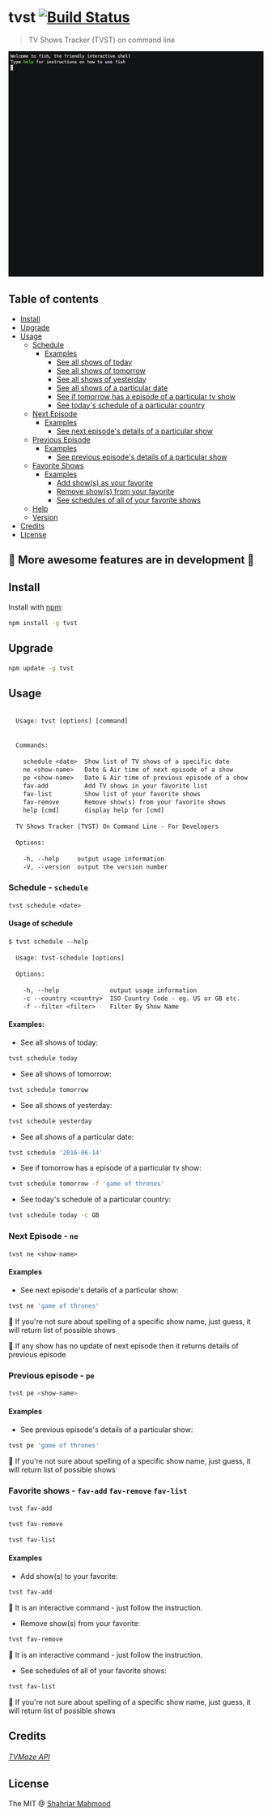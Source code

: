 # tvst [![Build Status](https://travis-ci.org/shahriar1/tvst.svg?branch=master)](https://travis-ci.org/shahriar1/tvst)

> TV Shows Tracker (TVST) on command line

![TVST command line](tvst.gif)


## Table of contents
  * [Install](#install)
  * [Upgrade](#upgrade)
  * [Usage](#usage)
    * [Schedule](#schedule)
      * [Examples](#schedule-examples)
        * [See all shows of today](#schedule-examples-today)
        * [See all shows of tomorrow](#schedule-examples-tomorrow)
        * [See all shows of yesterday](#schedule-examples-yesterday)
        * [See all shows of a particular date](#schedule-examples-by-date)
        * [See if tomorrow has a episode of a particular tv show](#schedule-examples-tomorow-particular)
        * [See today's schedule of a particular country](#schedule-examples-country)
    * [Next Episode](#next-episode)
      * [Examples](#next-episode-examples)
        * [See next episode's details of a particular show](#next-episode-examples-details)
    * [Previous Episode](#previous-episode)
      * [Examples](#previous-episode-examples)
        * [See previous episode's details of a particular show](#previous-episode-examples-details)
    * [Favorite Shows](#favorite-shows)
      * [Examples](#favroite-shows-examples)
        * [Add show(s) as your favorite](#favorite-shows-add)
        * [Remove show(s) from your favorite](#favorite-shows-remove)
        * [See schedules of all of your favorite shows](#favorite-shows-schedule)
    * [Help](#help)
    * [Version](#version)
  * [Credits](#credits)
  * [License](#license)


## :punch: More awesome features are in development :punch:

## Install <a name="install"></a>

Install with [npm](https://www.npmjs.com/):

```bash
npm install -g tvst
```
## Upgrade <a name="upgrade"></a>

```bash
npm update -g tvst
```

## Usage <a name="usage"></a>

```

  Usage: tvst [options] [command]


  Commands:

    schedule <date>  Show list of TV shows of a specific date
    ne <show-name>   Date & Air time of next episode of a show
    pe <show-name>   Date & Air time of previous episode of a show
    fav-add          Add TV shows in your favorite list
    fav-list         Show list of your favorite shows
    fav-remove       Remove show(s) from your favorite shows
    help [cmd]       display help for [cmd]

  TV Shows Tracker (TVST) On Command Line - For Developers

  Options:

    -h, --help     output usage information
    -V, --version  output the version number

```   


### Schedule - `schedule` <a name="schedule"></a>
```
tvst schedule <date>
```

#### Usage of schedule

```
$ tvst schedule --help

  Usage: tvst-schedule [options]

  Options:

    -h, --help              output usage information
    -c --country <country>  ISO Country Code - eg. US or GB etc.
    -f --filter <filter>    Filter By Show Name
```

#### Examples:<a name="schedule-examples"></a>

- See all shows of today: <a name="schedule-examples-today"></a>
```bash
tvst schedule today
```

- See all shows of tomorrow: <a name="schedule-examples-tomorrow"></a>
```bash
tvst schedule tomorrow
```

- See all shows of yesterday: <a name="schedule-examples-yesterday"></a>
```bash
tvst schedule yesterday
```

- See all shows of a particular date: <a name="schedule-examples-by-date"></a>
```bash
tvst schedule '2016-06-14'
```

- See if tomorrow has a episode of a particular tv show: <a name="schedule-examples-tomorow-particular"></a>
```bash
tvst schedule tomorrow -f 'game of thrones'
```

- See today's schedule of a particular country: <a name="schedule-examples-country"></a>
```bash
tvst schedule today -c GB
```


### Next Episode - `ne` <a name="next-episode"></a>
```
tvst ne <show-name>
```

#### Examples <a name="next-episode-examples"></a>

- See next episode's details of a particular show: <a name="next-episode-examples-details"></a>
```bash
tvst ne 'game of thrones'
```

:notebook_with_decorative_cover: If you're not sure about spelling of a specific show name, just guess, it will return list of possible shows


:notebook_with_decorative_cover: If any show has no update of next episode then it returns details of previous episode


### Previous episode - `pe` <a name="previous-episode"></a>


```bash
tvst pe <show-name>
```

#### Examples  <a name="previous-episode-examples"></a>

- See previous episode's details of a particular show: <a name="previous-episode-examples-details"></a>
```bash
tvst pe 'game of thrones'
```

:notebook_with_decorative_cover: If you're not sure about spelling of a specific show name, just guess, it will return list of possible shows

### Favorite shows - `fav-add` `fav-remove` `fav-list` <a name="favorite-shows"></a>
```bash
tvst fav-add
```
```bash
tvst fav-remove
```
```bash
tvst fav-list
```

#### Examples <a name="favorite-shows-examples"></a>
- Add show(s) to your favorite: <a name="favorite-shows-add"></a>
```bash
tvst fav-add
```
:notebook_with_decorative_cover: It is an interactive command - just follow the instruction.

- Remove show(s) from your favorite: <a name="favorite-shows-remove"></a>
```bash
tvst fav-remove
```
:notebook_with_decorative_cover: It is an interactive command - just follow the instruction.

- See schedules of all of your favorite shows: <a name="favorite-shows-schedule"></a>
```bash
tvst fav-list
```

:notebook_with_decorative_cover: If you're not sure about spelling of a specific show name, just guess, it will return list of possible shows


## Credits
###### [TVMaze API](http://tvmaze.com/api)


## License

The MIT @ [Shahriar Mahmood](https://github.com/shahriar1)
